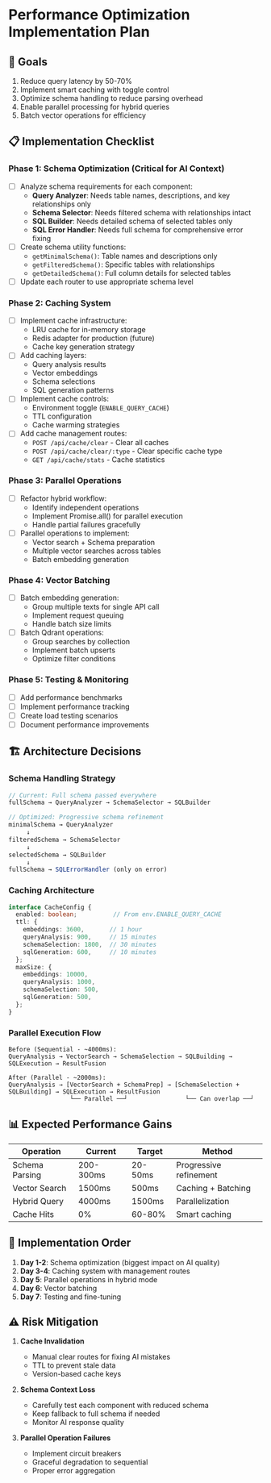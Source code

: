 # Performance Optimization Implementation Plan

## 🎯 Goals
1. Reduce query latency by 50-70%
2. Implement smart caching with toggle control
3. Optimize schema handling to reduce parsing overhead
4. Enable parallel processing for hybrid queries
5. Batch vector operations for efficiency

## 📋 Implementation Checklist

### Phase 1: Schema Optimization (Critical for AI Context)
- [ ] Analyze schema requirements for each component:
  - **Query Analyzer**: Needs table names, descriptions, and key relationships only
  - **Schema Selector**: Needs filtered schema with relationships intact
  - **SQL Builder**: Needs detailed schema of selected tables only
  - **SQL Error Handler**: Needs full schema for comprehensive error fixing
- [ ] Create schema utility functions:
  - `getMinimalSchema()`: Table names and descriptions only
  - `getFilteredSchema()`: Specific tables with relationships
  - `getDetailedSchema()`: Full column details for selected tables
- [ ] Update each router to use appropriate schema level

### Phase 2: Caching System
- [ ] Implement cache infrastructure:
  - LRU cache for in-memory storage
  - Redis adapter for production (future)
  - Cache key generation strategy
- [ ] Add caching layers:
  - Query analysis results
  - Vector embeddings
  - Schema selections
  - SQL generation patterns
- [ ] Implement cache controls:
  - Environment toggle (`ENABLE_QUERY_CACHE`)
  - TTL configuration
  - Cache warming strategies
- [ ] Add cache management routes:
  - `POST /api/cache/clear` - Clear all caches
  - `POST /api/cache/clear/:type` - Clear specific cache type
  - `GET /api/cache/stats` - Cache statistics

### Phase 3: Parallel Operations
- [ ] Refactor hybrid workflow:
  - Identify independent operations
  - Implement Promise.all() for parallel execution
  - Handle partial failures gracefully
- [ ] Parallel operations to implement:
  - Vector search + Schema preparation
  - Multiple vector searches across tables
  - Batch embedding generation

### Phase 4: Vector Batching
- [ ] Batch embedding generation:
  - Group multiple texts for single API call
  - Implement request queuing
  - Handle batch size limits
- [ ] Batch Qdrant operations:
  - Group searches by collection
  - Implement batch upserts
  - Optimize filter conditions

### Phase 5: Testing & Monitoring
- [ ] Add performance benchmarks
- [ ] Implement performance tracking
- [ ] Create load testing scenarios
- [ ] Document performance improvements

## 🏗️ Architecture Decisions

### Schema Handling Strategy
```typescript
// Current: Full schema passed everywhere
fullSchema → QueryAnalyzer → SchemaSelector → SQLBuilder

// Optimized: Progressive schema refinement
minimalSchema → QueryAnalyzer
     ↓
filteredSchema → SchemaSelector
     ↓
selectedSchema → SQLBuilder
     ↓
fullSchema → SQLErrorHandler (only on error)
```

### Caching Architecture
```typescript
interface CacheConfig {
  enabled: boolean;          // From env.ENABLE_QUERY_CACHE
  ttl: {
    embeddings: 3600,       // 1 hour
    queryAnalysis: 900,     // 15 minutes
    schemaSelection: 1800,  // 30 minutes
    sqlGeneration: 600,     // 10 minutes
  };
  maxSize: {
    embeddings: 10000,
    queryAnalysis: 1000,
    schemaSelection: 500,
    sqlGeneration: 500,
  };
}
```

### Parallel Execution Flow
```
Before (Sequential - ~4000ms):
QueryAnalysis → VectorSearch → SchemaSelection → SQLBuilding → SQLExecution → ResultFusion

After (Parallel - ~2000ms):
QueryAnalysis → [VectorSearch + SchemaPrep] → [SchemaSelection + SQLBuilding] → SQLExecution → ResultFusion
                 └── Parallel ──┘                └── Can overlap ──┘
```

## 📊 Expected Performance Gains

| Operation | Current | Target | Method |
|-----------|---------|--------|--------|
| Schema Parsing | 200-300ms | 20-50ms | Progressive refinement |
| Vector Search | 1500ms | 500ms | Caching + Batching |
| Hybrid Query | 4000ms | 1500ms | Parallelization |
| Cache Hits | 0% | 60-80% | Smart caching |

## 🚀 Implementation Order

1. **Day 1-2**: Schema optimization (biggest impact on AI quality)
2. **Day 3-4**: Caching system with management routes
3. **Day 5**: Parallel operations in hybrid mode
4. **Day 6**: Vector batching
5. **Day 7**: Testing and fine-tuning

## ⚠️ Risk Mitigation

1. **Cache Invalidation**
   - Manual clear routes for fixing AI mistakes
   - TTL to prevent stale data
   - Version-based cache keys

2. **Schema Context Loss**
   - Carefully test each component with reduced schema
   - Keep fallback to full schema if needed
   - Monitor AI response quality

3. **Parallel Operation Failures**
   - Implement circuit breakers
   - Graceful degradation to sequential
   - Proper error aggregation